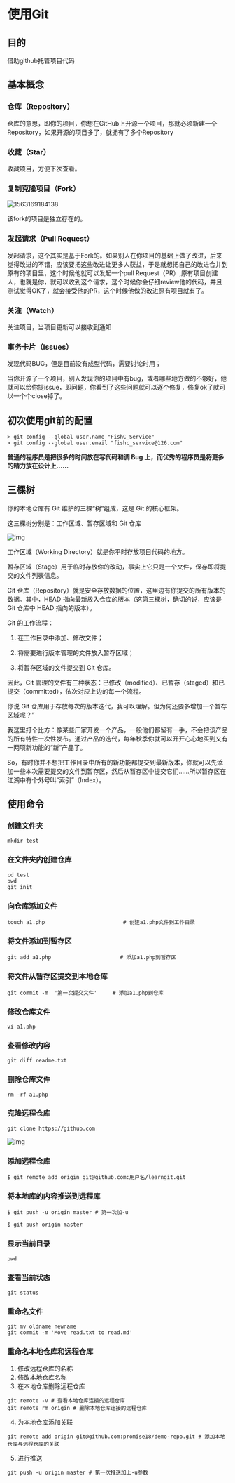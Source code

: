 # 使用Git

## 目的

借助github托管项目代码

## 基本概念

### 仓库（Repository）

仓库的意思，即你的项目，你想在GitHub上开源一个项目，那就必须新建一个Repository，如果开源的项目多了，就拥有了多个Repository

### 收藏（Star）

收藏项目，方便下次查看。

### 复制克隆项目（Fork）

![1563169184138](git使用教程.assets/1563169184138.png)

该fork的项目是独立存在的。

### 发起请求（Pull Request）

发起请求，这个其实是基于Fork的。如果别人在你项目的基础上做了改进，后来觉得改进的不错，应该要把这些改进让更多人获益，于是就想把自己的改进合并到原有的项目里，这个时候他就可以发起一个pull Request（PR）,原有项目创建人，也就是你，就可以收到这个请求，这个时候你会仔细review他的代码，并且测试觉得OK了，就会接受他的PR，这个时候他做的改进原有项目就有了。

### 关注（Watch）

关注项目，当项目更新可以接收到通知

### 事务卡片（Issues）

发现代码BUG，但是目前没有成型代码，需要讨论时用；

当你开源了一个项目，别人发现你的项目中有bug，或者哪些地方做的不够好，他就可以给你提issue，即问题，你看到了这些问题就可以逐个修复，修复ok了就可以一个个close掉了。

## 初次使用git前的配置

~~~
> git config --global user.name "FishC_Service"
> git config --global user.email "fishc_service@126.com"
~~~

**普通的程序员是把很多的时间放在写代码和调 Bug 上，而优秀的程序员是将更多的精力放在设计上……**

## 三棵树

  你的本地仓库有 Git 维护的三棵“树”组成，这是 Git 的核心框架。

这三棵树分别是：工作区域、暂存区域和 Git 仓库  

![img](git使用教程.assets/185430j73kd854krr3p58d.png)

工作区域（Working Directory）就是你平时存放项目代码的地方。

暂存区域（Stage）用于临时存放你的改动，事实上它只是一个文件，保存即将提交的文件列表信息。

Git 仓库（Repository）就是安全存放数据的位置，这里边有你提交的所有版本的数据。其中，HEAD 指向最新放入仓库的版本（这第三棵树，确切的说，应该是 Git 仓库中 HEAD 指向的版本）。

Git 的工作流程：  

1. 在工作目录中添加、修改文件；

2. 将需要进行版本管理的文件放入暂存区域；

3. 将暂存区域的文件提交到 Git 仓库。

因此，Git 管理的文件有三种状态：已修改（modified）、已暂存（staged）和已提交（committed），依次对应上边的每一个流程。

你说 Git 仓库用于存放每次的版本迭代，我可以理解。但为何还要多增加一个暂存区域呢？”

我这里打个比方：像某些厂家开发一个产品，一般他们都留有一手，不会把该产品的所有特性一次性发布。通过产品的迭代，每年秋季你就可以开开心心地买到又有一两项新功能的“新”产品了。

So，有时你并不想把工作目录中所有的新功能都提交到最新版本，你就可以先添加一些本次需要提交的文件到暂存区，然后从暂存区中提交它们……所以暂存区在江湖中有个外号叫“索引”（Index）。

## 使用命令

### 创建文件夹

~~~git
mkdir test
~~~

### 在文件夹内创建仓库

```
cd test
pwd
git init
```

### 向仓库添加文件

~~~
touch a1.php                         # 创建a1.php文件到工作目录
~~~

### 将文件添加到暂存区

~~~
git add a1.php                      # 添加a1.php到暂存区
~~~

### 将文件从暂存区提交到本地仓库

~~~
git commit -m  '第一次提交文件'     # 添加a1.php到仓库
~~~

### 修改仓库文件

~~~
vi a1.php
~~~

### 查看修改内容

~~~
git diff readme.txt
~~~

### 删除仓库文件

~~~
rm -rf a1.php
~~~

### 克隆远程仓库

~~~
git clone https://github.com
~~~

![img](git使用教程.assets/clip_image002.jpg)

### 添加远程仓库

~~~
$ git remote add origin git@github.com:用户名/learngit.git
~~~

### 将本地库的内容推送到远程库

~~~
$ git push -u origin master # 第一次加-u
~~~

~~~
$ git push origin master
~~~

### 显示当前目录

~~~
pwd
~~~

### 查看当前状态

~~~
git status
~~~

### 重命名文件

~~~
git mv oldname newname
git commit -m 'Move read.txt to read.md'
~~~

### 重命名本地仓库和远程仓库

1. 修改远程仓库的名称
2. 修改本地仓库名称
3. 在本地仓库删除远程仓库

~~~ 
git remote -v # 查看本地仓库连接的远程仓库
git remote rm origin # 删除本地仓库连接的远程仓库
~~~

4. 为本地仓库添加关联

~~~
git remote add origin git@github.com:promise18/demo-repo.git # 添加本地仓库与远程仓库的关联
~~~

5. 进行推送

~~~
git push -u origin master # 第一次推送加上-u参数
~~~

